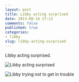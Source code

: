 ```yaml
---
layout: post
title: Libby acting surprised
date: 2013-08-16 17:13
comments: false
published: true
categories:
- libby
slug: libby-acting-surprised
---
```

Libby acting surprised.

![Libby acting surprised](http://media.eick.us/media/photographs/2013/2013-03-24/tether-try-(1).jpg)

![Libby trying not to get in trouble](http://media.eick.us/media/photographs/2013/2013-03-24/tether-try.jpg)
